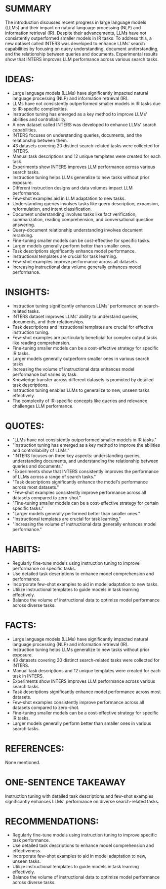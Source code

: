 # SUMMARY
The introduction discusses recent progress in large language models (LLMs) and their impact on natural language processing (NLP) and information retrieval (IR). Despite their advancements, LLMs have not consistently outperformed smaller models in IR tasks. To address this, a new dataset called INTERS was developed to enhance LLMs' search capabilities by focusing on query understanding, document understanding, and the relationship between queries and documents. Experimental results show that INTERS improves LLM performance across various search tasks.

# IDEAS:
- Large language models (LLMs) have significantly impacted natural language processing (NLP) and information retrieval (IR).
- LLMs have not consistently outperformed smaller models in IR tasks due to IR-specific complexities.
- Instruction tuning has emerged as a key method to improve LLMs' abilities and controllability.
- A new dataset called INTERS was developed to enhance LLMs' search capabilities.
- INTERS focuses on understanding queries, documents, and the relationship between them.
- 43 datasets covering 20 distinct search-related tasks were collected for INTERS.
- Manual task descriptions and 12 unique templates were created for each task.
- Experiments show INTERS improves LLM performance across various search tasks.
- Instruction tuning helps LLMs generalize to new tasks without prior exposure.
- Different instruction designs and data volumes impact LLM performance.
- Few-shot examples aid in LLM adaptation to new tasks.
- Understanding queries involves tasks like query description, expansion, reformulation, and intent classification.
- Document understanding involves tasks like fact verification, summarization, reading comprehension, and conversational question answering.
- Query-document relationship understanding involves document reranking.
- Fine-tuning smaller models can be cost-effective for specific tasks.
- Larger models generally perform better than smaller ones.
- Task descriptions significantly enhance model performance.
- Instructional templates are crucial for task learning.
- Few-shot examples improve performance across all datasets.
- Increasing instructional data volume generally enhances model performance.

# INSIGHTS:
- Instruction tuning significantly enhances LLMs' performance on search-related tasks.
- INTERS dataset improves LLMs' ability to understand queries, documents, and their relationships.
- Task descriptions and instructional templates are crucial for effective instruction tuning.
- Few-shot examples are particularly beneficial for complex output tasks like reading comprehension.
- Fine-tuning smaller models can be a cost-effective strategy for specific IR tasks.
- Larger models generally outperform smaller ones in various search tasks.
- Increasing the volume of instructional data enhances model performance but varies by task.
- Knowledge transfer across different datasets is promoted by detailed task descriptions.
- Instruction tuning enables LLMs to generalize to new, unseen tasks effectively.
- The complexity of IR-specific concepts like queries and relevance challenges LLM performance.

# QUOTES:
- "LLMs have not consistently outperformed smaller models in IR tasks."
- "Instruction tuning has emerged as a key method to improve the abilities and controllability of LLMs."
- "INTERS focuses on three key aspects: understanding queries, understanding documents, and understanding the relationship between queries and documents."
- "Experiments show that INTERS consistently improves the performance of LLMs across a range of search tasks."
- "Task descriptions significantly enhance the model's performance across most datasets."
- "Few-shot examples consistently improve performance across all datasets compared to zero-shot."
- "Fine-tuning smaller models can be a cost-effective strategy for certain specific tasks."
- "Larger models generally performed better than smaller ones."
- "Instructional templates are crucial for task learning."
- "Increasing the volume of instructional data generally enhances model performance."

# HABITS:
- Regularly fine-tune models using instruction tuning to improve performance on specific tasks.
- Use detailed task descriptions to enhance model comprehension and performance.
- Incorporate few-shot examples to aid in model adaptation to new tasks.
- Utilize instructional templates to guide models in task learning effectively.
- Balance the volume of instructional data to optimize model performance across diverse tasks.

# FACTS:
- Large language models (LLMs) have significantly impacted natural language processing (NLP) and information retrieval (IR).
- Instruction tuning helps LLMs generalize to new tasks without prior exposure.
- 43 datasets covering 20 distinct search-related tasks were collected for INTERS.
- Manual task descriptions and 12 unique templates were created for each task in INTERS.
- Experiments show INTERS improves LLM performance across various search tasks.
- Task descriptions significantly enhance model performance across most datasets.
- Few-shot examples consistently improve performance across all datasets compared to zero-shot.
- Fine-tuning smaller models can be a cost-effective strategy for specific IR tasks.
- Larger models generally perform better than smaller ones in various search tasks.

# REFERENCES:
None mentioned.

# ONE-SENTENCE TAKEAWAY
Instruction tuning with detailed task descriptions and few-shot examples significantly enhances LLMs' performance on diverse search-related tasks.

# RECOMMENDATIONS:
- Regularly fine-tune models using instruction tuning to improve specific task performance.
- Use detailed task descriptions to enhance model comprehension and effectiveness.
- Incorporate few-shot examples to aid in model adaptation to new, unseen tasks.
- Utilize instructional templates to guide models in task learning effectively.
- Balance the volume of instructional data to optimize model performance across diverse tasks.